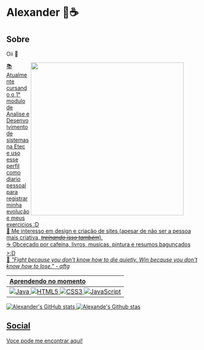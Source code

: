 # Alexander 🌾☕

## Sobre

Oii 👋

<figure>
  <a href="https://redwk34.tumblr.com/post/174783574792" target="_blank">
    <!-- creditos do gif! -->
<img src="https://64.media.tumblr.com/90e492ee0cadaa2289e8d7287c22b122/tumblr_pa5l001s051u0zmo4o1_1280.gif" width="400px" align="right">
</figure>

📚 Atualmente cursando o 1° modulo de Analise e Desenvolvimento de sistemas na Etec e uso esse perfil como diario pessoal para registrar minha evolução e meus exercicios :D <br>
🎨 Me interesso em design e criação de sites (apesar de não ser a pessoa mais criativa, *~~treinando isso também~~*).<br>
☕ Obcecado por cafeina, livros, musicas, pintura e resumos bagunçados >:D <br>
🦊 *"Fight because you don't know how to die quietly. Win because you don't know how to lose." - aftg*


| Aprendendo no momento   | 
| :---------- |  
| ![Java](https://img.shields.io/badge/java-%23ED8B00.svg?style=for-the-badge&logo=openjdk&logoColor=white) ![HTML5](https://img.shields.io/badge/html5-%23E34F26.svg?style=for-the-badge&logo=html5&logoColor=white) ![CSS3](https://img.shields.io/badge/css3-%231572B6.svg?style=for-the-badge&logo=css3&logoColor=white) ![JavaScript](https://img.shields.io/badge/javascript-%23323330.svg?style=for-the-badge&logo=javascript&logoColor=%23F7DF1E)

![Alexander's GitHub stats](https://github-readme-stats.vercel.app/api?username=astrelatte&show_icons=true&theme=calm) ![Alexande's Github stas](https://github-readme-stats.vercel.app/api/top-langs/?username=astrelatte&layout=donut&langs_count=7&hide=hack,scss,less,stylus&theme=calm)

## Social

Voce pode me encontrar aqui!












<!--- 👋 Hi, I’m @astrelatte
- 👀 I’m interested in ...
- 🌱 I’m currently learning ...
- 💞️ I’m looking to collaborate on ...
- 📫 How to reach me ...

<!---
astrelatte/astrelatte is a ✨ special ✨ repository because its `README.md` (this file) appears on your GitHub profile.
You can click the Preview link to take a look at your changes.
--->
